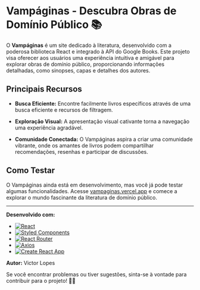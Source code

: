# Vampáginas - Descubra Obras de Domínio Público 📚

O **Vampáginas** é um site dedicado à literatura, desenvolvido com a poderosa biblioteca React e integrado à API do Google Books. Este projeto visa oferecer aos usuários uma experiência intuitiva e amigável para explorar obras de domínio público, proporcionando informações detalhadas, como sinopses, capas e detalhes dos autores.

## Principais Recursos

- **Busca Eficiente:** Encontre facilmente livros específicos através de uma busca eficiente e recursos de filtragem.

- **Exploração Visual:** A apresentação visual cativante torna a navegação uma experiência agradável.

- **Comunidade Conectada:** O Vampáginas aspira a criar uma comunidade vibrante, onde os amantes de livros podem compartilhar recomendações, resenhas e participar de discussões.

## Como Testar

O Vampáginas ainda está em desenvolvimento, mas você já pode testar algumas funcionalidades. Acesse [vampaginas.vercel.app](https://vampaginas.vercel.app/) e comece a explorar o mundo fascinante da literatura de domínio público.

---

**Desenvolvido com:**

- [![React](https://img.shields.io/badge/React-61DAFB?style=for-the-badge&logo=react&logoColor=white)](https://reactjs.org/)
- [![Styled Components](https://img.shields.io/badge/Styled_Components-DB7093?style=for-the-badge&logo=styled-components&logoColor=white)](https://styled-components.com/)
- [![React Router](https://img.shields.io/badge/React_Router-CA4245?style=for-the-badge&logo=react-router&logoColor=white)](https://reactrouter.com/)
- [![Axios](https://img.shields.io/badge/Axios-56A7A5?style=for-the-badge&logo=axios&logoColor=white)](https://axios-http.com/)
- [![Create React App](https://img.shields.io/badge/Create_React_App-61DAFB?style=for-the-badge&logo=react&logoColor=white)](https://create-react-app.dev/)

**Autor:** Victor Lopes

Se você encontrar problemas ou tiver sugestões, sinta-se à vontade para contribuir para o projeto! 📖✨
